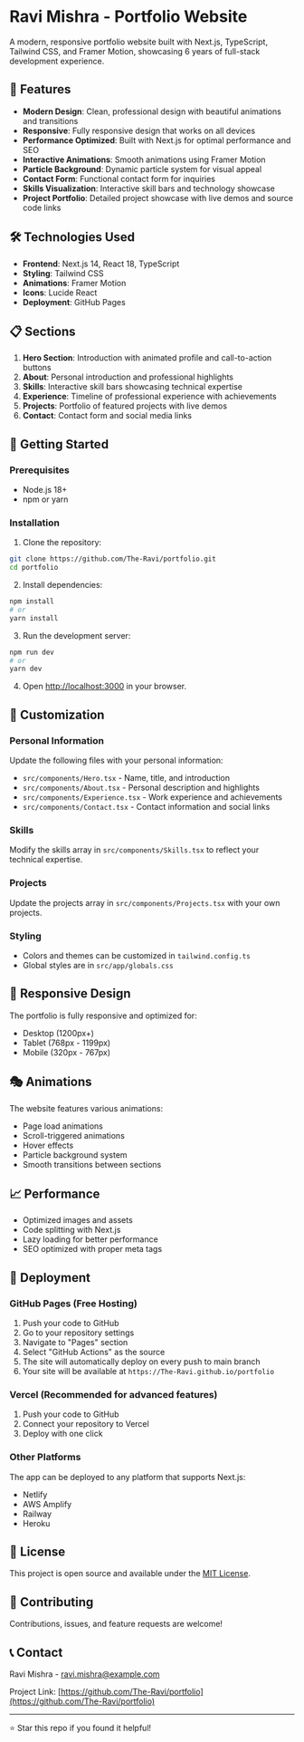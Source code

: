 # Ravi Mishra - Portfolio Website

A modern, responsive portfolio website built with Next.js, TypeScript, Tailwind CSS, and Framer Motion, showcasing 6 years of full-stack development experience.

## 🚀 Features

- **Modern Design**: Clean, professional design with beautiful animations and transitions
- **Responsive**: Fully responsive design that works on all devices
- **Performance Optimized**: Built with Next.js for optimal performance and SEO
- **Interactive Animations**: Smooth animations using Framer Motion
- **Particle Background**: Dynamic particle system for visual appeal
- **Contact Form**: Functional contact form for inquiries
- **Skills Visualization**: Interactive skill bars and technology showcase
- **Project Portfolio**: Detailed project showcase with live demos and source code links

## 🛠️ Technologies Used

- **Frontend**: Next.js 14, React 18, TypeScript
- **Styling**: Tailwind CSS
- **Animations**: Framer Motion
- **Icons**: Lucide React
- **Deployment**: GitHub Pages

## 📋 Sections

1. **Hero Section**: Introduction with animated profile and call-to-action buttons
2. **About**: Personal introduction and professional highlights
3. **Skills**: Interactive skill bars showcasing technical expertise
4. **Experience**: Timeline of professional experience with achievements
5. **Projects**: Portfolio of featured projects with live demos
6. **Contact**: Contact form and social media links

## 🚀 Getting Started

### Prerequisites

- Node.js 18+ 
- npm or yarn

### Installation

1. Clone the repository:
```bash
git clone https://github.com/The-Ravi/portfolio.git
cd portfolio
```

2. Install dependencies:
```bash
npm install
# or
yarn install
```

3. Run the development server:
```bash
npm run dev
# or
yarn dev
```

4. Open [http://localhost:3000](http://localhost:3000) in your browser.

## 🎨 Customization

### Personal Information
Update the following files with your personal information:
- `src/components/Hero.tsx` - Name, title, and introduction
- `src/components/About.tsx` - Personal description and highlights
- `src/components/Experience.tsx` - Work experience and achievements
- `src/components/Contact.tsx` - Contact information and social links

### Skills
Modify the skills array in `src/components/Skills.tsx` to reflect your technical expertise.

### Projects
Update the projects array in `src/components/Projects.tsx` with your own projects.

### Styling
- Colors and themes can be customized in `tailwind.config.ts`
- Global styles are in `src/app/globals.css`

## 📱 Responsive Design

The portfolio is fully responsive and optimized for:
- Desktop (1200px+)
- Tablet (768px - 1199px)
- Mobile (320px - 767px)

## 🎭 Animations

The website features various animations:
- Page load animations
- Scroll-triggered animations
- Hover effects
- Particle background system
- Smooth transitions between sections

## 📈 Performance

- Optimized images and assets
- Code splitting with Next.js
- Lazy loading for better performance
- SEO optimized with proper meta tags

## 🚀 Deployment

### GitHub Pages (Free Hosting)
1. Push your code to GitHub
2. Go to your repository settings
3. Navigate to "Pages" section
4. Select "GitHub Actions" as the source
5. The site will automatically deploy on every push to main branch
6. Your site will be available at `https://The-Ravi.github.io/portfolio`

### Vercel (Recommended for advanced features)
1. Push your code to GitHub
2. Connect your repository to Vercel
3. Deploy with one click

### Other Platforms
The app can be deployed to any platform that supports Next.js:
- Netlify
- AWS Amplify
- Railway
- Heroku

## 📄 License

This project is open source and available under the [MIT License](LICENSE).

## 🤝 Contributing

Contributions, issues, and feature requests are welcome!

## 📞 Contact

Ravi Mishra - [ravi.mishra@example.com](mailto:ravi.mishra@example.com)

Project Link: [https://github.com/The-Ravi/portfolio](https://github.com/The-Ravi/portfolio)

---

⭐ Star this repo if you found it helpful!
